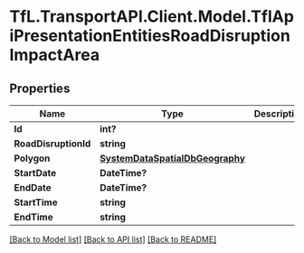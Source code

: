 # TfL.TransportAPI.Client.Model.TflApiPresentationEntitiesRoadDisruptionImpactArea
## Properties

Name | Type | Description | Notes
------------ | ------------- | ------------- | -------------
**Id** | **int?** |  | [optional] 
**RoadDisruptionId** | **string** |  | [optional] 
**Polygon** | [**SystemDataSpatialDbGeography**](SystemDataSpatialDbGeography.md) |  | [optional] 
**StartDate** | **DateTime?** |  | [optional] 
**EndDate** | **DateTime?** |  | [optional] 
**StartTime** | **string** |  | [optional] 
**EndTime** | **string** |  | [optional] 

[[Back to Model list]](../../TfL.TransportAPI.Client/docs/README.md#documentation-for-models) [[Back to API list]](../../TfL.TransportAPI.Client/docs/README.md#documentation-for-api-endpoints) [[Back to README]](../../TfL.TransportAPI.Client/docs/README.md)


